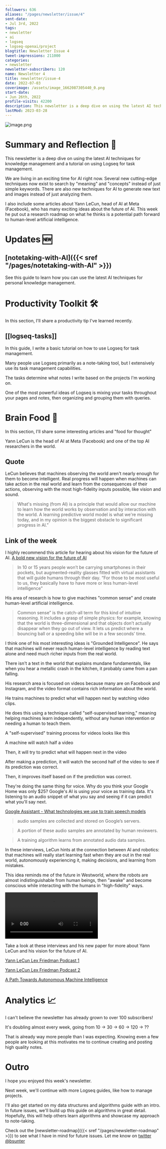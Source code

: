 ```yaml
---
followers: 636
aliases: "/pages/newsletter/issue/4"
sent-date:
- Jul 3rd, 2022
tags:
- newsletter
- ai
- logseq
- logseq-openai/project
blogtitle: Newsletter Issue 4
tweet-impressions: 211000
categories:
- newsletter
newsletter-subscribers: 120
name: Newsletter 4
title: newsletter/issue-4
date: 2022-07-03
coverimage: /assets/image_1662087305440_0.png
start-date:
- Jun 26th, 2022
profile-visits: 42200
description: This newsletter is a deep dive on using the latest AI techniques for knowledge management and a tutorial on using Logseq for task management.
lastMod: 2023-03-28
---
```

![image.png](/assets/image_1662087305440_0.png)

# Summary and Reflection 🤔

This newsletter is a deep dive on using the latest AI techniques for knowledge management and a tutorial on using Logseq for task management.

We are living in an exciting time for AI right now. Several new cutting-edge techniques now exist to search by "meaning" and "concepts" instead of just simple keywords. There are also new techniques for AI to generate new text and images instead of just analyzing them.

I also include some articles about Yann LeCun, head of AI at Meta (Facebook), who has many exciting ideas about the future of AI. This week he put out a research roadmap on what he thinks is a potential path forward to human-level artificial intelligence.

# Updates 🆕

## [notetaking-with-AI]({{< sref "/pages/notetaking-with-AI" >}})

See this guide to learn how you can use the latest AI techniques for personal knowledge management.

# Productivity Toolkit 🛠️

In this section, I'll share a productivity tip I've learned recently.

## [[logseq-tasks]]

In this guide, I write a basic tutorial on how to use Logseq for task management.

Many people use Logseq primarily as a note-taking tool, but I extensively use its task management capabilities.

The tasks determine what notes I write based on the projects I'm working on.

One of the most powerful ideas of Logseq is mixing your tasks throughout your pages and notes, then organizing and grouping them with queries.

# Brain Food 🧠

In this section, I'll share some interesting articles and "food for thought"

Yann LeCun is the head of AI at Meta (Facebook) and one of the top AI researchers in the world.

## Quote

LeCun believes that machines observing the world aren't nearly enough for them to become intelligent. Real progress will happen when machines can take action in the real world and learn from the consequences of their actions, observing with the most high-fidelity inputs possible, like vision and sound.

> What's missing (from AI) is a principle that would allow our machine to learn how the world works by observation and by interaction with the world. A learning predictive world model is what we're missing today, and in my opinion is the biggest obstacle to significant progress in AI.”

## Link of the week

I highly recommend this article for hearing about his vision for the future of AI. [A bold new vision for the future of AI](https://www.technologyreview.com/2022/06/24/1054817/yann-lecun-bold-new-vision-future-ai-deep-learning-meta/?utm_medium=tr_social&utm_campaign=site_visitor.unpaid.engagement&utm_source=Twitter)

> In 10 or 15 years people won’t be carrying smartphones in their pockets, but augmented-reality glasses fitted with virtual assistants that will guide humans through their day. “For those to be most useful to us, they basically have to have more or less human-level intelligence"

His area of research is how to give machines "common sense" and create human-level artificial intelligence.

> Common sense” is the catch-all term for this kind of intuitive reasoning. It includes a grasp of simple physics: for example, knowing that the world is three-dimensional and that objects don’t actually disappear when they go out of view. It lets us predict where a bouncing ball or a speeding bike will be in a few seconds’ time.

I think one of his most interesting ideas is "Grounded Intelligence". He says that machines will never reach human-level intelligence by reading text alone and need much richer inputs from the real world.

There isn't a text in the world that explains mundane fundamentals, like when you hear a metallic crash in the kitchen, it probably came from a pan falling.

His research area is focused on videos because many are on Facebook and Instagram, and the video format contains rich information about the world.

He trains machines to predict what will happen next by watching video clips.

He does this using a technique called "self-supervised learning," meaning helping machines learn independently, without any human intervention or needing a human to teach them.

A "self-supervised" training process for videos looks like this

A machine will watch half a video

Then, it will try to predict what will happen next in the video

After making a prediction, it will watch the second half of the video to see if its prediction was correct.

Then, it improves itself based on if the prediction was correct.

They're doing the same thing for voice. Why do you think your Google Home was only $25? Google's AI is using your voice as training data. It's listening to an audio snippet of what you say and seeing if it can predict what you'll say next.

[Google Assistant - What technologies we use to train speech models](https://support.google.com/assistant/answer/11140942?hl=en#zippy=%2Cconventional-learning)

> audio samples are collected and stored on Google’s servers.

> A portion of these audio samples are annotated by human reviewers.

> A training algorithm learns from annotated audio data samples.

In these interviews, LeCun hints at the connection between AI and robotics: that machines will really start learning fast when they are out in the real world, autonomously experiencing it, making decisions, and learning from mistakes.

This idea reminds me of the future in Westworld, where the robots are almost indistinguishable from human beings, then "awake" and become conscious while interacting with the humans in "high-fidelity" ways.

![westworld-autoplay.mp4](/assets/westworld-autoplay_1672142939444_0.mp4)

Take a look at these interviews and his new paper for more about Yann LeCun and his vision for the future of AI.

[Yann LeCun Lex Friedman Podcast 1](https://www.youtube.com/watch?v=SGSOCuByo24)

[Yann LeCun Lex Friedman Podcast 2](https://youtu.be/SGzMElJ11Cc)

[A Path Towards Autonomous Machine Intelligence](https://openreview.net/forum?id=BZ5a1r-kVsf)

# Analytics 📈

I can't believe the newsletter has already grown to over 100 subscribers!

It's doubling almost every week, going from 10 -> 30 -> 60 -> 120 -> ??

That is already way more people than I was expecting. Knowing even a few people are looking at this motivates me to continue creating and posting high quality notes.

# Outro

I hope you enjoyed this week's newsletter.

Next week, we'll continue with more Logseq guides, like how to manage projects.

I'll also get started on my data structures and algorithms guide with an intro. In future issues, we'll build up this guide on algorithms in great detail. Hopefully, this will help others learn algorithms and showcase my approach to note-taking.

Check out the [newsletter-roadmap]({{< sref "/pages/newsletter-roadmap" >}}) to see what I have in mind for future issues. Let me know on [twitter @bsunter](https://twitter.com)
